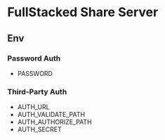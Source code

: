 # FullStacked Share Server

## Env

### Password Auth
* PASSWORD

### Third-Party Auth
* AUTH_URL
* AUTH_VALIDATE_PATH
* AUTH_AUTHORIZE_PATH
* AUTH_SECRET
